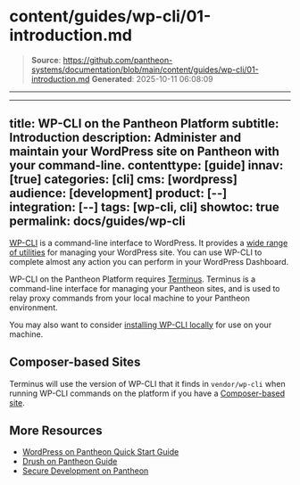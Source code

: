 # content/guides/wp-cli/01-introduction.md

> **Source**: https://github.com/pantheon-systems/documentation/blob/main/content/guides/wp-cli/01-introduction.md
> **Generated**: 2025-10-11 06:08:09

---

---
title: WP-CLI on the Pantheon Platform
subtitle: Introduction
description: Administer and maintain your WordPress site on Pantheon with your command-line.
contenttype: [guide]
innav: [true]
categories: [cli]
cms: [wordpress]
audience: [development]
product: [--]
integration: [--]
tags: [wp-cli, cli]
showtoc: true
permalink: docs/guides/wp-cli
---

[WP-CLI](https://make.wordpress.org/cli/handbook/) is a command-line interface to WordPress. It provides a [wide range of utilities](https://developer.wordpress.org/cli/commands/) for managing your WordPress site. You can use WP-CLI to complete almost any action you can perform in your WordPress Dashboard.

WP-CLI on the Pantheon Platform requires [Terminus](/terminus). Terminus is a command-line interface for managing your Pantheon sites, and is used to relay proxy commands from your local machine to your Pantheon environment.

You may also want to consider [installing WP-CLI locally](https://make.wordpress.org/cli/handbook/installing/) for use on your machine.

## Composer-based Sites

Terminus will use the version of WP-CLI that it finds in `vendor/wp-cli` when running WP-CLI commands on the platform if you have a [Composer-based site](/guides/composer).

## More Resources

- [WordPress on Pantheon Quick Start Guide](/guides/wordpress-pantheon)
- [Drush on Pantheon Guide](/guides/drush)
- [Secure Development on Pantheon](/guides/secure-development)